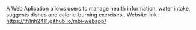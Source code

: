 A Web Aplication allows users to manage health information, water intake, suggests dishes and calorie-burning exercises .
Website link : https://th1nh2411.github.io/mbi-webapp/
